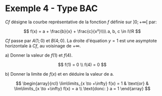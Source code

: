 # Exemple 4 - Type BAC

$Cf$ désigne la courbe représentative de la fonction $f$ définie sur $]0;+\infty[$ par:

$$
f(x) = a + \frac{b}{x} + \frac{c}{x²}\\\\
a, b, c \in I\!R
$$

$Cf$ passe par $A(1;0)$ et $B(4;0)$. La droite d'équation $y=1$ est une asymptote horizontale à $Cf$, au voisinage de $+\infty$.

a) Donner la valeur de $f(1)$ et $f(4)$.

<section class="hidden">

$$
f(1) = 0 \\
f(4) = 0
$$

</section>

b) Donner la limite de $f(x)$ et en déduire la valeur de a.

<section class="hidden">

$$
\begin{array}{rcl}
\lim\limits_{x \to +\infty} f(x) = 1 & \text{or} & \lim\limits_{x \to +\infty} f(x) = a \\
\text{donc: } a = 1
\end{array}
$$

</section>
